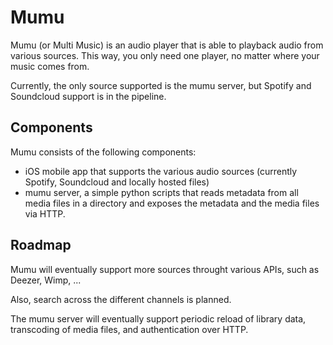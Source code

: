 Mumu
==========

Mumu (or Multi Music) is an audio player that is able to playback audio from various sources. This way, you only need one player, no matter where your music comes from.

Currently, the only source supported is the mumu server, but Spotify and Soundcloud support is in the pipeline.

Components
----------

Mumu consists of the following components:

- iOS mobile app that supports the various audio sources (currently Spotify, Soundcloud and locally hosted files) 
- mumu server, a simple python scripts that reads metadata from all media files in a directory and exposes the metadata and the media files via HTTP. 

Roadmap
-------

Mumu will eventually support more sources throught various APIs, such as Deezer, Wimp, ...

Also, search across the different channels is planned.

The mumu server will eventually support periodic reload of library data, transcoding of media files, and authentication over HTTP.





